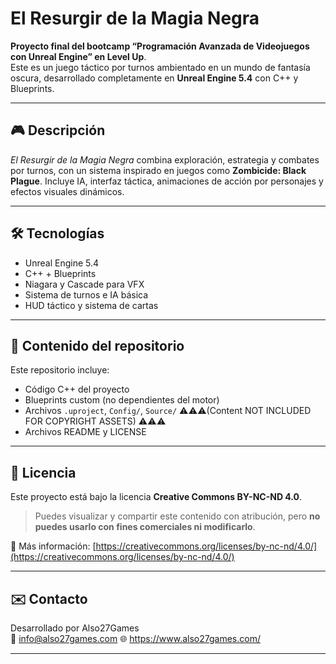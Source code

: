 # El Resurgir de la Magia Negra

**Proyecto final del bootcamp “Programación Avanzada de Videojuegos con Unreal Engine” en Level Up**.  
Este es un juego táctico por turnos ambientado en un mundo de fantasía oscura, desarrollado completamente en **Unreal Engine 5.4** con C++ y Blueprints.

---

## 🎮 Descripción

*El Resurgir de la Magia Negra* combina exploración, estrategia y combates por turnos, con un sistema inspirado en juegos como **Zombicide: Black Plague**. Incluye IA, interfaz táctica, animaciones de acción por personajes y efectos visuales dinámicos.

---

## 🛠️ Tecnologías

- Unreal Engine 5.4
- C++ + Blueprints
- Niagara y Cascade para VFX
- Sistema de turnos e IA básica
- HUD táctico y sistema de cartas

---

## 📁 Contenido del repositorio

Este repositorio incluye:

- Código C++ del proyecto
- Blueprints custom (no dependientes del motor)
- Archivos `.uproject`, `Config/`, `Source/` ⚠️⚠️⚠️(Content NOT INCLUDED FOR COPYRIGHT ASSETS) ⚠️⚠️⚠️
- Archivos README y LICENSE

---

## 🚫 Licencia

Este proyecto está bajo la licencia **Creative Commons BY-NC-ND 4.0**.

> Puedes visualizar y compartir este contenido con atribución, pero **no puedes usarlo con fines comerciales ni modificarlo**.

📄 Más información: [https://creativecommons.org/licenses/by-nc-nd/4.0/](https://creativecommons.org/licenses/by-nc-nd/4.0/)

---

## ✉️ Contacto

Desarrollado por Also27Games  
📧 info@also27games.com
🌐 https://www.also27games.com/

---
